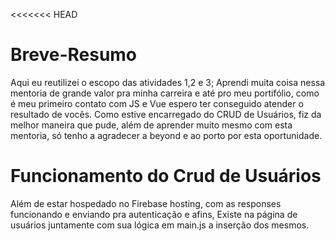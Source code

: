 <<<<<<< HEAD
# Breve-Resumo

Aqui eu reutilizei o escopo das atividades 1,2 e 3; 
Aprendi muita coisa nessa mentoria de grande valor pra minha carreira e até pro meu portifólio, como é meu primeiro contato com JS e Vue espero
ter conseguido atender o resultado de vocês. 
Como estive encarregado do CRUD de Usuários, fiz da melhor maneira que pude, além de aprender muito mesmo com esta mentoria, só tenho a agradecer a beyond e ao porto por esta oportunidade.
 
# Funcionamento do Crud de Usuários

Além de estar hospedado no Firebase hosting, com as responses funcionando e enviando pra autenticação e afins, Existe na página de usuários
juntamente com sua lógica em main.js a inserção dos mesmos.